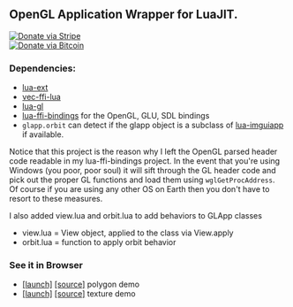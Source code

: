 ## OpenGL Application Wrapper for LuaJIT.

[![Donate via Stripe](https://img.shields.io/badge/Donate-Stripe-green.svg)](https://buy.stripe.com/00gbJZ0OdcNs9zi288)<br>
[![Donate via Bitcoin](https://img.shields.io/badge/Donate-Bitcoin-green.svg)](bitcoin:37fsp7qQKU8XoHZGRQvVzQVP8FrEJ73cSJ)<br>

### Dependencies:

- [lua-ext](https://github.com/thenumbernine/lua-ext)
- [vec-ffi-lua](https://github.com/thenumbernine/vec-ffi-lua)
- [lua-gl](https://github.com/thenumbernine/lua-gl)
- [lua-ffi-bindings](https://github.com/thenumbernine/lua-ffi-bindings) for the OpenGL, GLU, SDL bindings
- `glapp.orbit` can detect if the glapp object is a subclass of [lua-imguiapp](https://github.com/thenumbernine/lua-imguiapp) if available.

Notice that this project is the reason why I left the OpenGL parsed header code readable in my lua-ffi-bindings project.
In the event that you're using Windows (you poor, poor soul) it will sift through the GL header code and pick out the proper GL functions and load them using `wglGetProcAddress`.  
Of course if you are using any other OS on Earth then you don't have to resort to these measures.

I also added view.lua and orbit.lua to add behaviors to GLApp classes
- view.lua = View object, applied to the class via View.apply
- orbit.lua = function to apply orbit behavior

### See it in Browser
-	[[launch]](https://thenumbernine.github.io/glapp-js/index.html?dir=glapp/tests&file=test_es.lua)
	[[source]](https://thenumbernine.github.io/lua/glapp/tests/test_es.lua)
	polygon demo
-	[[launch]](https://thenumbernine.github.io/glapp-js/index.html?dir=glapp/tests&file=test_tex.lua)
	[[source]](https://thenumbernine.github.io/lua/glapp/tests/test_tex.lua)
	texture demo
